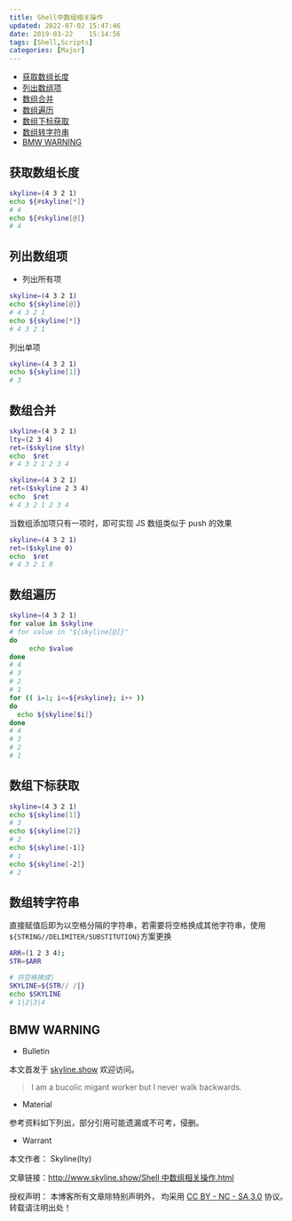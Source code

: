 ```yaml
---
title: Shell中数组相关操作
updated: 2022-07-02	15:47:46
date: 2019-03-22    15:14:56
tags: [Shell,Scripts]
categories: [Major]
---
```

            
            

<!-- @import "[TOC]" {cmd="toc" depthFrom=1 depthTo=6 orderedList=false} -->

<!-- code_chunk_output -->

  - [获取数组长度](#获取数组长度)
  - [列出数组项](#列出数组项)
  - [数组合并](#数组合并)
  - [数组遍历](#数组遍历)
  - [数组下标获取](#数组下标获取)
  - [数组转字符串](#数组转字符串)
  - [BMW WARNING](#bmw-warning)

<!-- /code_chunk_output -->

## 获取数组长度

```sh
skyline=(4 3 2 1)
echo ${#skyline[*]}
# 4
echo ${#skyline[@]}
# 4
```

## 列出数组项

- 列出所有项

```sh
skyline=(4 3 2 1)
echo ${skyline[@]}
# 4 3 2 1
echo ${skyline[*]}
# 4 3 2 1
```

列出单项

```sh
skyline=(4 3 2 1)
echo ${skyline[1]}
# 3
```

## 数组合并
<!--more-->

```sh
skyline=(4 3 2 1)
lty=(2 3 4)
ret=($skyline $lty)
echo  $ret
# 4 3 2 1 2 3 4
```

```sh
skyline=(4 3 2 1)
ret=($skyline 2 3 4)
echo  $ret
# 4 3 2 1 2 3 4
```

当数组添加项只有一项时，即可实现 JS 数组类似于 push 的效果

```sh
skyline=(4 3 2 1)
ret=($skyline 0)
echo  $ret
# 4 3 2 1 0
```

## 数组遍历

```sh
skyline=(4 3 2 1)
for value in $skyline
# for value in "${skyline[@]}"
do
     echo $value
done
# 4
# 3
# 2
# 1
for (( i=1; i<=${#skyline}; i++ ))
do
  echo ${skyline[$i]}
done
# 4
# 3
# 2
# 1
```

## 数组下标获取

```sh
skyline=(4 3 2 1)
echo ${skyline[1]}
# 3
echo ${skyline[2]}
# 2
echo ${skyline[-1]}
# 1
echo ${skyline[-2]}
# 2
```

## 数组转字符串

直接赋值后即为以空格分隔的字符串，若需要将空格换成其他字符串，使用`${STRING//DELIMITER/SUBSTITUTION}`方案更换

```sh
ARR=(1 2 3 4);
STR=$ARR

# 将空格换成|
SKYLINE=${STR// /|}
echo $SKYLINE
# 1|2|3|4
```

## BMW WARNING

- Bulletin

本文首发于 [skyline.show](http://www.skyline.show) 欢迎访问。

> I am a bucolic migant worker but I never walk backwards.

- Material

参考资料如下列出，部分引用可能遗漏或不可考，侵删。

>

- Warrant

本文作者： Skyline(lty)

文章链接：[http://www.skyline.show/Shell 中数组相关操作.html](http://www.skyline.show/Shell中数组相关操作.html)

授权声明： 本博客所有文章除特别声明外， 均采用 [CC BY - NC - SA 3.0](https://creativecommons.org/licenses/by-nc-sa/3.0/deed.zh) 协议。 转载请注明出处！
